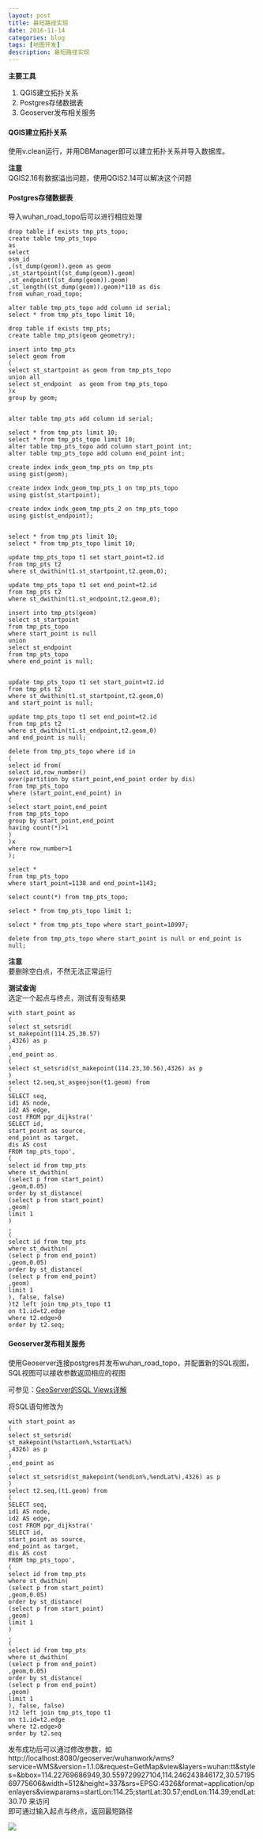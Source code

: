 ```yaml
---
layout: post
title: 最短路径实现
date: 2016-11-14
categories: blog
tags: [地图开发]
description: 最短路径实现
---
```


**主要工具**           

1. QGIS建立拓扑关系        
2. Postgres存储数据表         
3. Geoserver发布相关服务           


#### QGIS建立拓扑关系     
使用v.clean运行，并用DBManager即可以建立拓扑关系并导入数据库。       

**注意**       
QGIS2.16有数据溢出问题，使用QGIS2.14可以解决这个问题                

#### Postgres存储数据表         

导入wuhan_road_topo后可以进行相应处理        

```
drop table if exists tmp_pts_topo;
create table tmp_pts_topo
as
select 
osm_id
,(st_dump(geom)).geom as geom
,st_startpoint((st_dump(geom)).geom)
,st_endpoint((st_dump(geom)).geom)
,st_length((st_dump(geom)).geom)*110 as dis
from wuhan_road_topo;

alter table tmp_pts_topo add column id serial;
select * from tmp_pts_topo limit 10;

drop table if exists tmp_pts;
create table tmp_pts(geom geometry);

insert into tmp_pts
select geom from
(
select st_startpoint as geom from tmp_pts_topo 
union all 
select st_endpoint  as geom from tmp_pts_topo
)x
group by geom;


alter table tmp_pts add column id serial; 

select * from tmp_pts limit 10;
select * from tmp_pts_topo limit 10;
alter table tmp_pts_topo add column start_point int;
alter table tmp_pts_topo add column end_point int;

create index indx_geom_tmp_pts on tmp_pts 
using gist(geom);

create index indx_geom_tmp_pts_1 on tmp_pts_topo 
using gist(st_startpoint);

create index indx_geom_tmp_pts_2 on tmp_pts_topo 
using gist(st_endpoint);


select * from tmp_pts limit 10;
select * from tmp_pts_topo limit 10;

update tmp_pts_topo t1 set start_point=t2.id
from tmp_pts t2
where st_dwithin(t1.st_startpoint,t2.geom,0);

update tmp_pts_topo t1 set end_point=t2.id
from tmp_pts t2
where st_dwithin(t1.st_endpoint,t2.geom,0);

insert into tmp_pts(geom)
select st_startpoint 
from tmp_pts_topo 
where start_point is null
union
select st_endpoint 
from tmp_pts_topo 
where end_point is null;


update tmp_pts_topo t1 set start_point=t2.id
from tmp_pts t2
where st_dwithin(t1.st_startpoint,t2.geom,0)
and start_point is null;

update tmp_pts_topo t1 set end_point=t2.id
from tmp_pts t2
where st_dwithin(t1.st_endpoint,t2.geom,0)
and end_point is null;

delete from tmp_pts_topo where id in
(
select id from(
select id,row_number() 
over(partition by start_point,end_point order by dis) 
from tmp_pts_topo
where (start_point,end_point) in
(
select start_point,end_point
from tmp_pts_topo 
group by start_point,end_point
having count(*)>1
)
)x
where row_number>1
);

select *
from tmp_pts_topo 
where start_point=1138 and end_point=1143;

select count(*) from tmp_pts_topo;

select * from tmp_pts_topo limit 1;

select * from tmp_pts_topo where start_point=10997;

delete from tmp_pts_topo where start_point is null or end_point is null;
```

**注意**         
要删除空白点，不然无法正常运行             


**测试查询**         
选定一个起点与终点，测试有没有结果        

```
with start_point as
(
select st_setsrid(
st_makepoint(114.25,30.57)
,4326) as p
)
,end_point as
(
select st_setsrid(st_makepoint(114.23,30.56),4326) as p
)
select t2.seq,st_asgeojson(t1.geom) from 
(
SELECT seq, 
id1 AS node, 
id2 AS edge, 
cost FROM pgr_dijkstra('
SELECT id,                        
start_point as source,                        
end_point as target,                        
dis AS cost                       
FROM tmp_pts_topo',                
(
select id from tmp_pts
where st_dwithin(
(select p from start_point)
,geom,0.05)
order by st_distance(
(select p from start_point)
,geom)
limit 1
)
, 
(
select id from tmp_pts
where st_dwithin(
(select p from end_point)
,geom,0.05)
order by st_distance(
(select p from end_point)
,geom)
limit 1
), false, false)
)t2 left join tmp_pts_topo t1
on t1.id=t2.edge
where t2.edge>0
order by t2.seq;
```

#### Geoserver发布相关服务       
使用Geoserver连接postgres并发布wuhan_road_topo，并配置新的SQL视图，SQL视图可以接收参数返回相应的视图     

可参见：[GeoServer的SQL Views详解](http://blog.csdn.net/freeland1/article/details/49737793)  

将SQL语句修改为      

```
with start_point as
(
select st_setsrid(
st_makepoint(%startLon%,%startLat%)
,4326) as p
)
,end_point as
(
select st_setsrid(st_makepoint(%endLon%,%endLat%),4326) as p
)
select t2.seq,(t1.geom) from 
(
SELECT seq, 
id1 AS node, 
id2 AS edge, 
cost FROM pgr_dijkstra('
SELECT id,                        
start_point as source,                        
end_point as target,                        
dis AS cost                       
FROM tmp_pts_topo',                
(
select id from tmp_pts
where st_dwithin(
(select p from start_point)
,geom,0.05)
order by st_distance(
(select p from start_point)
,geom)
limit 1
)
, 
(
select id from tmp_pts
where st_dwithin(
(select p from end_point)
,geom,0.05)
order by st_distance(
(select p from end_point)
,geom)
limit 1
), false, false)
)t2 left join tmp_pts_topo t1
on t1.id=t2.edge
where t2.edge>0
order by t2.seq
```

发布成功后可以通过修改参数，如http://localhost:8080/geoserver/wuhanwork/wms?service=WMS&version=1.1.0&request=GetMap&view&layers=wuhan:tt&styles=&bbox=114.22769686949,30.559729927104,114.246243846172,30.5719569775606&width=512&height=337&srs=EPSG:4326&format=application/openlayers&viewparams=startLon:114.25;startLat:30.57;endLon:114.39;endLat:30.70 来访问         
即可通过输入起点与终点，返回最短路径   

![](https://github.com/whuhan2013/myImage/blob/master/R/p6.png?raw=true)

